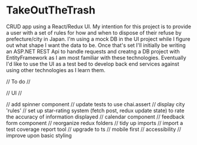 # TakeOutTheTrash
CRUD app using a React/Redux UI.
My intention for this project is to provide a user with a set of rules for how and when to dispose of their refuse by prefecture/city in Japan.
I'm using a mock DB in the UI project while I figure out what shape I want the data to be. Once that's set I'll initially be writing an ASP.NET REST Api to handle requests and creatng a DB project with EntityFramework as I am most familiar with these technologies. Eventually I'd like to use the UI as a test bed to develop back end services against using other technologies as I learn them.

// To do //

// UI //

// add spinner component
// update tests to use chai.assert
// display city 'rules'
// set up star-rating system (fetch post, redux update state) to rate the accuracy of information displayed
// calendar component
// feedback form component
// reorganize redux folders
// tidy up imports
// import a test coverage report tool
// upgrade to ts
// mobile first
// accessibility
// improve upon basic styling


